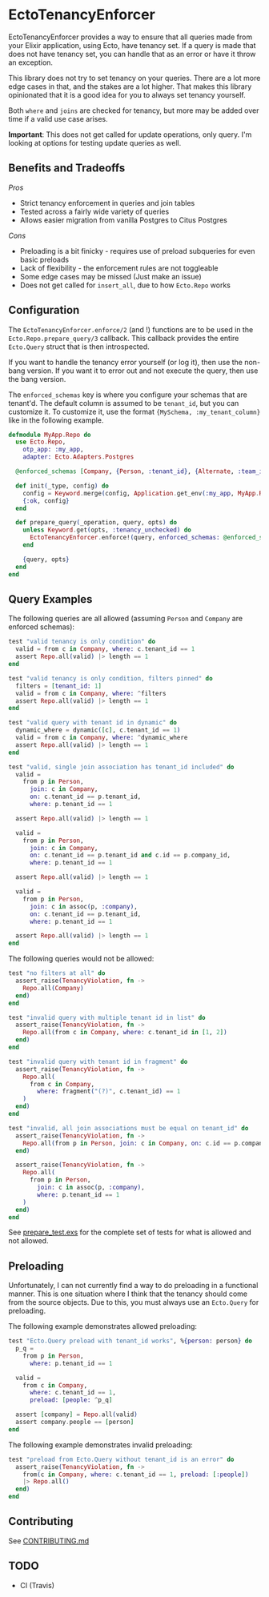 # EctoTenancyEnforcer

EctoTenancyEnforcer provides a way to ensure that all queries made from your Elixir application, using Ecto, have
tenancy set. If a query is made that does not have tenancy set, you can handle that as an error or have it throw
an exception.

This library does not try to set tenancy on your queries. There are a lot more edge cases in that, and the
stakes are a lot higher. That makes this library opinionated that it is a good idea for you to always set
tenancy yourself.

Both `where` and `joins` are checked for tenancy, but more may be added over time if a valid use case arises.

**Important**: This does not get called for update operations, only query. I'm looking at options for testing update queries as well.

## Benefits and Tradeoffs

_Pros_

- Strict tenancy enforcement in queries and join tables
- Tested across a fairly wide variety of queries
- Allows easier migration from vanilla Postgres to Citus Postgres

_Cons_

- Preloading is a bit finicky - requires use of preload subqueries for even basic preloads
- Lack of flexibility - the enforcement rules are not toggleable
- Some edge cases may be missed (Just make an issue)
- Does not get called for `insert_all`, due to how `Ecto.Repo` works

## Configuration

The `EctoTenancyEnforcer.enforce/2` (and !) functions are to be used in the `Ecto.Repo.prepare_query/3` callback. This callback
provides the entire `Ecto.Query` struct that is then introspected.

If you want to handle the tenancy error yourself (or log it), then use the non-bang version. If you want it to error out and
not execute the query, then use the bang version.

The `enforced_schemas` key is where you configure your schemas that are tenant'd. The default column is assumed to be `tenant_id`,
but you can customize it. To customize it, use the format `{MySchema, :my_tenant_column}` like in the following example.

```elixir
defmodule MyApp.Repo do
  use Ecto.Repo,
    otp_app: :my_app,
    adapter: Ecto.Adapters.Postgres

  @enforced_schemas [Company, {Person, :tenant_id}, {Alternate, :team_id}]

  def init(_type, config) do
    config = Keyword.merge(config, Application.get_env(:my_app, MyApp.Repo))
    {:ok, config}
  end

  def prepare_query(_operation, query, opts) do
    unless Keyword.get(opts, :tenancy_unchecked) do
      EctoTenancyEnforcer.enforce!(query, enforced_schemas: @enforced_schemas)
    end

    {query, opts}
  end
end
```

## Query Examples

The following queries are all allowed (assuming `Person` and `Company` are enforced schemas):

```elixir
test "valid tenancy is only condition" do
  valid = from c in Company, where: c.tenant_id == 1
  assert Repo.all(valid) |> length == 1
end

test "valid tenancy is only condition, filters pinned" do
  filters = [tenant_id: 1]
  valid = from c in Company, where: ^filters
  assert Repo.all(valid) |> length == 1
end

test "valid query with tenant id in dynamic" do
  dynamic_where = dynamic([c], c.tenant_id == 1)
  valid = from c in Company, where: ^dynamic_where
  assert Repo.all(valid) |> length == 1
end

test "valid, single join association has tenant_id included" do
  valid =
    from p in Person,
      join: c in Company,
      on: c.tenant_id == p.tenant_id,
      where: p.tenant_id == 1

  assert Repo.all(valid) |> length == 1

  valid =
    from p in Person,
      join: c in Company,
      on: c.tenant_id == p.tenant_id and c.id == p.company_id,
      where: p.tenant_id == 1

  assert Repo.all(valid) |> length == 1

  valid =
    from p in Person,
      join: c in assoc(p, :company),
      on: c.tenant_id == p.tenant_id,
      where: p.tenant_id == 1

  assert Repo.all(valid) |> length == 1
end
```

The following queries would not be allowed:

```elixir
test "no filters at all" do
  assert_raise(TenancyViolation, fn ->
    Repo.all(Company)
  end)
end

test "invalid query with multiple tenant id in list" do
  assert_raise(TenancyViolation, fn ->
    Repo.all(from c in Company, where: c.tenant_id in [1, 2])
  end)
end

test "invalid query with tenant id in fragment" do
  assert_raise(TenancyViolation, fn ->
    Repo.all(
      from c in Company,
        where: fragment("(?)", c.tenant_id) == 1
    )
  end)
end

test "invalid, all join associations must be equal on tenant_id" do
  assert_raise(TenancyViolation, fn ->
    Repo.all(from p in Person, join: c in Company, on: c.id == p.company_id, where: p.tenant_id == 1)
  end)

  assert_raise(TenancyViolation, fn ->
    Repo.all(
      from p in Person,
        join: c in assoc(p, :company),
        where: p.tenant_id == 1
    )
  end)
end
```

See [prepare_test.exs](test/integration/prepare_test.exs) for the complete set of tests for what is allowed and not allowed.

## Preloading

Unfortunately, I can not currently find a way to do preloading in a functional manner. This is one
situation where I think that the tenancy should come from the source objects. Due to this, you must always
use an `Ecto.Query` for preloading.

The following example demonstrates allowed preloading:

```elixir
test "Ecto.Query preload with tenant_id works", %{person: person} do
  p_q =
    from p in Person,
      where: p.tenant_id == 1

  valid =
    from c in Company,
      where: c.tenant_id == 1,
      preload: [people: ^p_q]

  assert [company] = Repo.all(valid)
  assert company.people == [person]
end
```

The following example demonstrates invalid preloading:

```elixir
test "preload from Ecto.Query without tenant_id is an error" do
  assert_raise(TenancyViolation, fn ->
    from(c in Company, where: c.tenant_id == 1, preload: [:people])
    |> Repo.all()
  end)
end
```

## Contributing

See [CONTRIBUTING.md](CONTRIBUTING.md)

## TODO

- CI (Travis)
